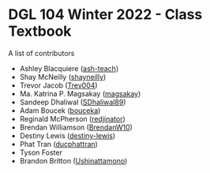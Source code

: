 # DGL 104 Winter 2022 - Class Textbook
A list of contributors

* Ashley Blacquiere ([ash-teach](https://github.com/ash-teach))
* Shay McNeilly ([shayneilly](https://github.com/shayneilly))
* Trevor Jacob ([Trev004](https://github.com/Trev004))
* Ma. Katrina P. Magsakay ([magsakay](https://github.com/magsakay))
* Sandeep Dhaliwal ([SDhaliwal89](https://github.com/SDhaliwal89))
* Adam Boucek ([bouceka](https://github.com/bouceka))
* Reginald McPherson ([redjinator](https://github.com/redjinator))
* Brendan Williamson ([BrendanW10](https://github.com/brendanw10))
* Destiny Lewis ([destiny-lewis](https://github.com/destiny-lewis))
* Phat Tran ([ducphattran](https://github.com/ducphattran))
* Tyson Foster
* Brandon Britton ([Ushinattamono](https://github.com/Ushinattamono))